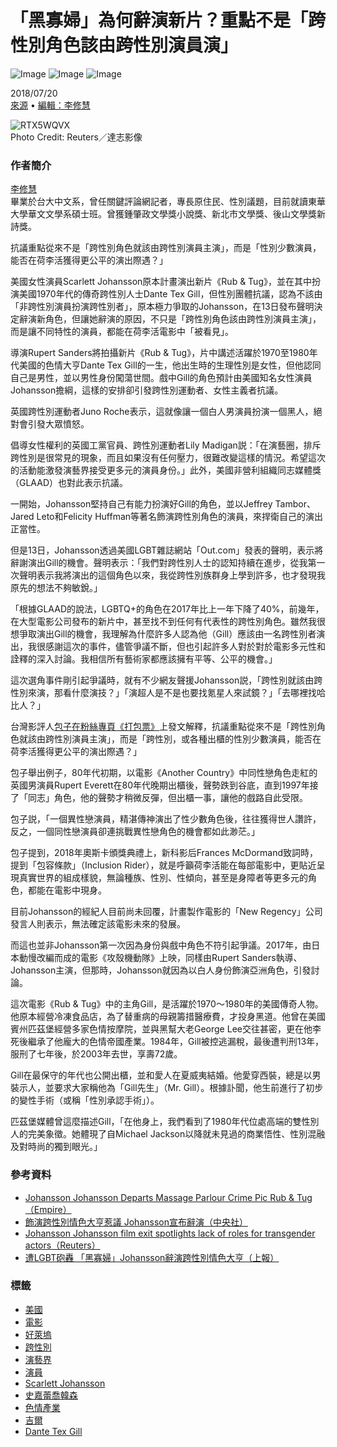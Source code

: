 # 「黑寡婦」為何辭演新片？重點不是「跨性別角色該由跨性別演員演」

![Image](https://v.lndata.com/i/a80450,b1452855,c4007,i0,m202,h) ![Image](https://v.lndata.com/i/a80450,b1452853,c4137,i0,m202,h) ![Image](https://v.lndata.com/i/a80450,b1452854,c4138,i0,m202,h)

2018/07/20  
[來源](https://www.thenewslens.com/category/celebrity) • [編輯：李修慧](https://www.thenewslens.com/author/nicole_lee)  

![RTX5WQVX](https://bucket-image.inkmaginecms.com/version/list/1/image/2024/05/4fcf80ac-f985-4b6a-86ec-c7870f68913f.jpg)  
Photo Credit: Reuters／達志影像  

### 作者簡介  
[李修慧](https://www.thenewslens.com/author/nicole_lee)  
畢業於台大中文系，曾任關鍵評論網記者，專長原住民、性別議題，目前就讀東華大學華文文學系碩士班。曾獲鍾肇政文學獎小說獎、新北市文學獎、後山文學獎新詩獎。  

抗議重點從來不是「跨性別角色就該由跨性別演員主演」，而是「性別少數演員，能否在荷李活獲得更公平的演出際遇？」

美國女性演員Scarlett Johansson原本計畫演出新片《Rub & Tug》，並在其中扮演美國1970年代的傳奇跨性別人士Dante Tex Gill，但性別團體抗議，認為不該由「非跨性別演員扮演跨性別者」，原本極力爭取的Johansson，在13日發布聲明決定辭演新角色，但讓她辭演的原因，不只是「跨性別角色該由跨性別演員主演」，而是讓不同特性的演員，都能在荷李活電影中「被看見」。

導演Rupert Sanders將拍攝新片《Rub & Tug》，片中講述活躍於1970至1980年代美國的色情大亨Dante Tex Gill的一生，他出生時的生理性別是女性，但他認同自己是男性，並以男性身份闖蕩世間。戲中Gill的角色預計由美國知名女性演員Johansson擔綱，這樣的安排卻引發跨性別運動者、女性主義者抗議。

英國跨性別運動者Juno Roche表示，這就像讓一個白人男演員扮演一個黑人，絕對會引發大眾憤怒。

倡導女性權利的英國工黨官員、跨性別運動者Lily Madigan説：「在演藝圈，排斥跨性別是很常見的現象，而且如果沒有任何壓力，很難改變這樣的情況。希望這次的活動能激發演藝界接受更多元的演員身份。」此外，美國非營利組織同志媒體獎（GLAAD）也對此表示抗議。

一開始，Johansson堅持自己有能力扮演好Gill的角色，並以Jeffrey Tambor、Jared Leto和Felicity Huffman等著名飾演跨性別角色的演員，來捍衛自己的演出正當性。

但是13日，Johansson透過美國LGBT雜誌網站「Out.com」發表的聲明，表示將辭謝演出Gill的機會。聲明表示：「我們對跨性別人士的認知持續在進步，從我第一次聲明表示我將演出的這個角色以來，我從跨性別族群身上學到許多，也才發現我原先的想法不夠敏銳。」

「根據GLAAD的說法，LGBTQ+的角色在2017年比上一年下降了40%，前幾年，在大型電影公司發布的新片中，甚至找不到任何有代表性的跨性別角色。雖然我很想爭取演出Gill的機會，我理解為什麼許多人認為他（Gill）應該由一名跨性別者演出，我很感謝這次的事件，儘管爭議不斷，但也引起許多人對於對於電影多元性和詮釋的深入討論。我相信所有藝術家都應該擁有平等、公平的機會。」

這次選角事件剛引起爭議時，就有不少網友聲援Johansson説，「跨性別就該由跨性別來演，那看什麼演技？」「演超人是不是也要找‎氪星人來試鏡？」「去哪裡找哈比人？」

台灣影評人[包子](http://www.facebook.com/letoutsit/photos/a.1934004600151111.1073741828.1933795753505329/2102648193286750/?type=3&theater)[在粉絲專頁《打包票》](https://www.facebook.com/letoutsit/photos/a.1934004600151111.1073741828.1933795753505329/2102648193286750/?type=3&theater)上發文解釋，抗議重點從來不是「跨性別角色就該由跨性別演員主演」，而是「跨性別，或各種出櫃的性別少數演員，能否在荷李活獲得更公平的演出際遇？」

包子舉出例子，80年代初期，以電影《Another Country》中同性戀角色走紅的英國男演員Rupert Everett在80年代晚期出櫃後，聲勢跌到谷底，直到1997年接了「同志」角色，他的聲勢才稍微反彈，但出櫃一事，讓他的戲路自此受限。

包子説，「一個異性戀演員，精湛傳神演出了性少數角色後，往往獲得世人讚許，反之，一個同性戀演員卻連挑戰異性戀角色的機會都如此渺茫。」

包子提到，2018年奧斯卡頒獎典禮上，新科影后Frances McDormand致詞時，提到「包容條款」（Inclusion Rider），就是呼籲荷李活能在每部電影中，更貼近呈現真實世界的組成樣貌，無論種族、性別、性傾向，甚至是身障者等更多元的角色，都能在電影中現身。

目前Johansson的經紀人目前尚未回覆，計畫製作電影的「New Regency」公司發言人則表示，無法確定該電影未來的發展。

而這也並非Johansson第一次因為身份與戲中角色不符引起爭議。2017年，由日本動慢改編而成的電影《攻殼機動隊》上映，同樣由Rupert Sanders執導、Johansson主演，但那時，Johansson就因為以白人身份飾演亞洲角色，引發討論。

這次電影《Rub & Tug》中的主角Gill，是活躍於1970～1980年的美國傳奇人物。他原本經營冷凍食品店，為了替重病的母親籌措醫療費，才投身黑道。他曾在美國賓州匹茲堡經營多家色情按摩院，並與黑幫大老George Lee交往甚密，更在他李死後繼承了他龐大的色情帝國產業。1984年，Gill被控逃漏稅，最後遭判刑13年，服刑了七年後，於2003年去世，享壽72歲。

Gill在最保守的年代也公開出櫃，並和愛人在夏威夷結婚。他愛穿西裝，總是以男裝示人，並要求大家稱他為「Gill先生」（Mr. Gill）。根據訃聞，他生前進行了初步的變性手術（或稱「性別承認手術」）。

匹茲堡媒體曾這麼描述Gill，「在他身上，我們看到了1980年代位處高端的雙性別人的完美象徵。她體現了自Michael Jackson以降就未見過的商業悟性、性別混融及對時尚的獨到眼光。」

### 參考資料
- [Johansson Johansson Departs Massage Parlour Crime Pic Rub & Tug（Empire）](https://www.empireonline.com/people/scarlett-johansson/scarlett-johansson-departs-massage-parlour-crime-pic-rub-tug/)
- [飾演跨性別情色大亨惹議 Johansson宣布辭演（中央社）](http://www.cna.com.tw/news/amov/201807140048-1.aspx)
- [Johansson Johansson film exit spotlights lack of roles for transgender actors（Reuters）](https://www.reuters.com/article/us-film-lgbt-scarlett-johansson/scarlett-johansson-film-exit-spotlights-lack-of-roles-for-transgender-actors-idUSKBN1K62C9)
- [遭LGBT砲轟 「黑寡婦」Johansson辭演跨性別情色大亨（上報）](https://www.upmedia.mg/news_info.php?SerialNo=44532?=fb)

### 標籤
- [美國](https://www.thenewslens.com/tag/83)
- [電影](https://www.thenewslens.com/tag/342)
- [好萊塢](https://www.thenewslens.com/tag/4306)
- [跨性別](https://www.thenewslens.com/tag/4746)
- [演藝界](https://www.thenewslens.com/tag/6234)
- [演員](https://www.thenewslens.com/tag/7202)
- [Scarlett Johansson](https://www.thenewslens.com/tag/7877)
- [史嘉蕾喬韓森](https://www.thenewslens.com/tag/7879)
- [色情產業](https://www.thenewslens.com/tag/138472)
- [吉爾](https://www.thenewslens.com/tag/172938)
- [Dante Tex Gill](https://www.thenewslens.com/tag/172939)